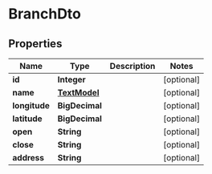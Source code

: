 

# BranchDto


## Properties

| Name | Type | Description | Notes |
|------------ | ------------- | ------------- | -------------|
|**id** | **Integer** |  |  [optional] |
|**name** | [**TextModel**](TextModel.md) |  |  [optional] |
|**longitude** | **BigDecimal** |  |  [optional] |
|**latitude** | **BigDecimal** |  |  [optional] |
|**open** | **String** |  |  [optional] |
|**close** | **String** |  |  [optional] |
|**address** | **String** |  |  [optional] |



